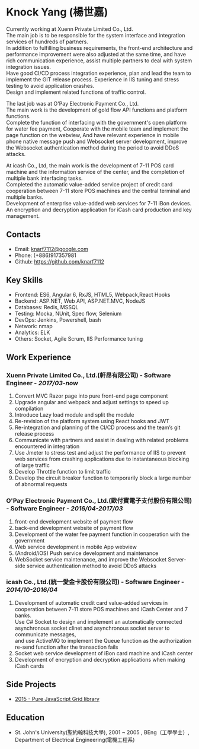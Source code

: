 # Knock Yang (楊世嘉)

Currently working at Xuenn Private Limited Co., Ltd.  
The main job is to be responsible for the system interface and integration services of hundreds of partners.  
In addition to fulfilling business requirements, the front-end architecture and performance improvement were also adjusted at the same time, 
and have rich communication experience, assist multiple partners to deal with system integration issues.  
Have good CI/CD process integration experience, plan and lead the team to implement the GIT release process.
Experience in IIS tuning and stress testing to avoid application crashes.  
Design and implement related functions of traffic control.  

The last job was at O'Pay Electronic Payment Co., Ltd.  
The main work is the development of gold flow API functions and platform functions.  
Complete the function of interfacing with the government's open platform for water fee payment, 
Cooperate with the mobile team and implement the page function on the webview, 
And have relevant experience in mobile phone native message push and Websocket server development, 
improve the Websocket authentication method during the period to avoid DDoS attacks.  

At icash Co., Ltd, the main work is the development of 7-11 POS card machine and the information service of the center, and the completion of multiple bank interfacing tasks.  
Completed the automatic value-added service project of credit card cooperation between 7-11 store POS machines and the central terminal and multiple banks.  
Development of enterprise value-added web services for 7-11 iBon devices.    
An encryption and decryption application for iCash card production and key management. 

## Contacts

- Email: knarf7112@google.com
- Phone: (+886)917357981
- Github: <https://github.com/knarf7112>

## Key Skills

- Frontend: ES6, Angular 6, RxJS, HTML5, Webpack,React Hooks
- Backend: ASP.NET, Web API, ASP.NET.MVC, NodeJS
- Databases: Redis, MSSQL
- Testing: Mocka, NUnit, Spec flow, Selenium
- DevOps: Jenkins, Powershell, bash
- Network: nmap
- Analytics: ELK
- Others: Socket, Agile Scrum, IIS Performance tuning

## Work Experience

### Xuenn Private Limited Co., Ltd.(軒昂有限公司) - Software Engineer - _2017/03-now_
  1. Convert MVC Razor page into pure front-end page component
  2. Upgrade angular and webpack and adjust settings to speed up compilation
  3. Introduce Lazy load module and split the module
  4. Re-revision of the platform system using React hooks and JWT
  5. Re-integration and planning of the CI/CD process and the team’s git release process
  6. Communicate with partners and assist in dealing with related problems encountered in integration
  7. Use Jmeter to stress test and adjust the performance of IIS to prevent web services from crashing applications due to instantaneous blocking of large traffic
  8. Develop Throttle function to limit traffic
  9. Develop the circuit breaker function to temporarily block a large number of abnormal requests

###  O'Pay Electronic Payment Co., Ltd.(歐付寶電子支付股份有限公司) - Software Engineer - _2016/04-2017/03_
  1. front-end development website of payment flow
  2. back-end development website of payment flow
  3. Development of the water fee payment function in cooperation with the government
  4. Web service development in mobile App webview
  5. (Android/iOS) Push service development and maintenance
  6. WebSocket service maintenance, and improve the Websocket Server-side service authentication method to avoid DDoS attacks

### icash Co., Ltd.(統一愛金卡股份有限公司) - Software Engineer - _2014/10-2016/04_
  1. Development of automatic credit card value-added services in cooperation between 7-11 store POS machines and iCash Center and 7 banks.  
     Use C# Socket to design and implement an automatically connected asynchronous socket clinet and asynchronous socket server to communicate messages,  
     and use ActiveMQ to implement the Queue function as the authorization re-send function after the transaction fails
  2. Socket web service development of iBon card machine and iCash center
  3. Development of encryption and decryption applications when making iCash cards


## Side Projects

- [2015 - Pure JavaScript Grid library](https://knarf7112.github.io/)

## Education

- St. John's University(聖約翰科技大學), 2001 ~ 2005 , BEng（工學學士）, Department of Electrical Engineering(電機工程系)


